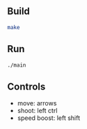 ## Build
```sh
make
```

## Run
```sh
./main
```

## Controls
- move: arrows
- shoot: left ctrl
- speed boost: left shift
